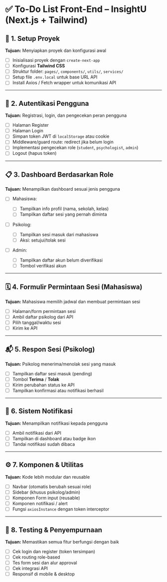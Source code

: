 # ✅ To-Do List Front-End – InsightU (Next.js + Tailwind)

## 🧱 1. **Setup Proyek**

**Tujuan:** Menyiapkan proyek dan konfigurasi awal

* [ ] Inisialisasi proyek dengan `create-next-app`
* [ ] Konfigurasi **Tailwind CSS**
* [ ] Struktur folder: `pages/`, `components/`, `utils/`, `services/`
* [ ] Setup file `.env.local` untuk base URL API
* [ ] Install Axios / Fetch wrapper untuk komunikasi API

---

## 🔐 2. **Autentikasi Pengguna**

**Tujuan:** Registrasi, login, dan pengecekan peran pengguna

* [ ] Halaman Register
* [ ] Halaman Login
* [ ] Simpan token JWT di `localStorage` atau cookie
* [ ] Middleware/guard route: redirect jika belum login
* [ ] Implementasi pengecekan role (`student`, `psychologist`, `admin`)
* [ ] Logout (hapus token)

---

## 📋 3. **Dashboard Berdasarkan Role**

**Tujuan:** Menampilkan dashboard sesuai jenis pengguna

* [ ] Mahasiswa:

  * [ ] Tampilkan info profil (nama, sekolah, kelas)
  * [ ] Tampilkan daftar sesi yang pernah diminta
* [ ] Psikolog:

  * [ ] Tampilkan sesi masuk dari mahasiswa
  * [ ] Aksi: setujui/tolak sesi
* [ ] Admin:

  * [ ] Tampilkan daftar akun belum diverifikasi
  * [ ] Tombol verifikasi akun

---

## 🗓️ 4. **Formulir Permintaan Sesi (Mahasiswa)**

**Tujuan:** Mahasiswa memilih jadwal dan membuat permintaan sesi

* [ ] Halaman/form permintaan sesi
* [ ] Ambil daftar psikolog dari API
* [ ] Pilih tanggal/waktu sesi
* [ ] Kirim ke API

---

## 📬 5. **Respon Sesi (Psikolog)**

**Tujuan:** Psikolog menerima/menolak sesi yang masuk

* [ ] Tampilkan daftar sesi masuk (pending)
* [ ] Tombol **Terima** / **Tolak**
* [ ] Kirim perubahan status ke API
* [ ] Tampilkan konfirmasi atau notifikasi berhasil

---

## 🔔 6. **Sistem Notifikasi**

**Tujuan:** Menampilkan notifikasi kepada pengguna

* [ ] Ambil notifikasi dari API
* [ ] Tampilkan di dashboard atau badge ikon
* [ ] Tandai notifikasi sudah dibaca

---

## ⚙️ 7. **Komponen & Utilitas**

**Tujuan:** Kode lebih modular dan reusable

* [ ] Navbar (otomatis berubah sesuai role)
* [ ] Sidebar (khusus psikolog/admin)
* [ ] Komponen Form input (reusable)
* [ ] Komponen notifikasi / alert
* [ ] Fungsi `axiosInstance` dengan token interceptor

---

## 🧪 8. **Testing & Penyempurnaan**

**Tujuan:** Memastikan semua fitur berfungsi dengan baik

* [ ] Cek login dan register (token tersimpan)
* [ ] Cek routing role-based
* [ ] Tes form sesi dan alur approval
* [ ] Cek integrasi API
* [ ] Responsif di mobile & desktop